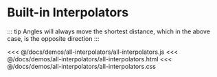 # Built-in Interpolators

::: tip
Angles will always move the shortest distance, which
in the above case, is the opposite direction
:::

<ClientOnly>
  <TweenDemo name="all-interpolators" />
</ClientOnly>

<code-group>
<code-block title="js">
<<< @/docs/demos/all-interpolators/all-interpolators.js
</code-block>

<code-block title="html">
<<< @/docs/demos/all-interpolators/all-interpolators.html
</code-block>

<code-block title="css">
<<< @/docs/demos/all-interpolators/all-interpolators.css
</code-block>
</code-group>
